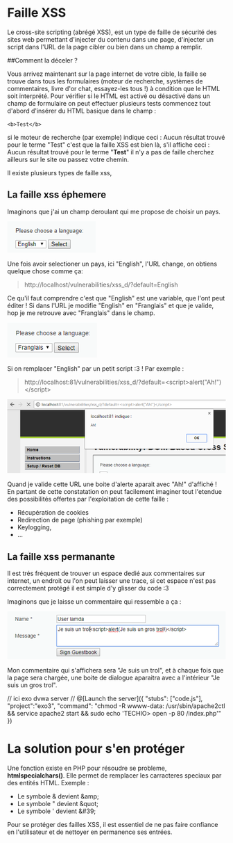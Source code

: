 # Faille XSS

Le cross-site scripting (abrégé XSS), est un type de faille de sécurité des sites web permettant d'injecter du contenu dans une page, d'injecter un script dans l'URL de la page cibler ou bien dans un champ a remplir.

##Comment la déceler ?

Vous arrivez maintenant sur la page internet de votre cible, la faille se trouve dans tous les formulaires (moteur de recherche, systèmes de commentaires, livre d'or chat, essayez-les tous !) à condition que le HTML soit interprété. Pour vérifier si le HTML est activé ou désactivé dans un champ de formulaire on peut effectuer plusieurs tests commencez tout d'abord d'insérer du HTML basique dans le champ :
```
<b>Test</b>
```
si le moteur de recherche (par exemple) indique ceci : Aucun résultat trouvé pour le terme "Test" c'est que la faille XSS est bien là, s'il affiche ceci : Aucun résultat trouvé pour le terme "<b>Test</b>" il n'y a pas de faille cherchez ailleurs sur le site ou passez votre chemin.

Il existe plusieurs types de faille xss,

## La faille xss éphemere

Imaginons que j'ai un champ deroulant qui me propose de choisir un pays.

![alt text](https://raw.githubusercontent.com/adrien-thierry/hmf-training/master/src/champ_deroulant.PNG "menu déroulant")

Une fois avoir selectioner un pays, ici "English", l'URL change, on obtiens quelque chose comme ça:


>http://localhost/vulnerabilities/xss_d/?default=English

Ce qu'il faut comprendre c'est que "English" est une variable, que l'ont peut éditer !  Si dans l'URL je modifie "English" en "Franglais" et que je valide, hop je me retrouve avec "Franglais" dans le champ.

![alt text](https://raw.githubusercontent.com/adrien-thierry/hmf-training/master/src/Franglais.PNG "Franglais")

Si on remplacer "English" par un petit script :3 ! Par exemple :

>http://localhost:81/vulnerabilities/xss_d/?default=\<script>alert("Ah!")\</script>

![alt text](https://raw.githubusercontent.com/adrien-thierry/hmf-training/master/src/ah!.PNG "ah!")

Quand je valide cette URL une boite d'alerte aparait avec "Ah!" d'affiché !
En partant de cette constatation on peut facilement imaginer tout l'etendue des possibilités offertes par l'exploitation de cette faille :
* Récupération de cookies
* Redirection de page (phishing par exemple)
* Keylogging,
* ...

## La faille xss permanante

Il est trés fréquent de trouver un espace dedié aux commentaires sur internet, un endroit ou l'on peut laisser une trace, si cet espace n'est pas correctement protégé il est simple d'y glisser du code :3

Imaginons que je laisse un commentaire qui ressemble a ça :

![alt text](https://raw.githubusercontent.com/adrien-thierry/hmf-training/master/src/xss_perma2.PNG "xss_perma")


Mon commentaire qui s'affichera sera "Je suis un trol", et à chaque fois que la page sera chargée, une boite de dialogue aparaitra avec a l'intérieur "Je suis un gros trol".

// ici exo dvwa server //
@[Launch the server]({ "stubs": ["code.js"], "project":"exo3", "command": "chmod -R wwww-data: /usr/sbin/apache2ctl && service apache2 start && sudo echo 'TECHIO> open -p 80 /index.php'" })


# La solution pour s'en protéger

Une fonction existe en PHP pour résoudre se probleme, **htmlspecialchars()**.
Elle permet de remplacer les carracteres speciaux par des entités HTML. Exemple :

* Le symbole & devient \&amp;
* Le symbole " devient \&quot;
* Le symbole ' devient &\#39;

Pour se protéger des failles XSS, il est essentiel de ne pas faire confiance en l'utilisateur et de nettoyer en permanence ses entrées.
